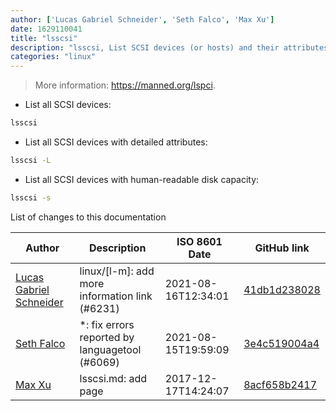 ```yaml
---
author: ['Lucas Gabriel Schneider', 'Seth Falco', 'Max Xu']
date: 1629110041
title: "lsscsi"
description: "lsscsi, List SCSI devices (or hosts) and their attributes."
categories: "linux"
---
```

> More information: <https://manned.org/lspci>.

- List all SCSI devices:

```bash
lsscsi
```

- List all SCSI devices with detailed attributes:

```bash
lsscsi -L
```

- List all SCSI devices with human-readable disk capacity:

```bash
lsscsi -s
```
List of changes to this documentation


Author | Description | ISO 8601 Date | GitHub link
------|-----|-----|-----
[Lucas Gabriel Schneider](mailto:casdpa@gmail.com) | linux/[l-m]: add more information link (#6231) | 2021-08-16T12:34:01 | [41db1d238028](https://github.com/tldr-pages/tldr/commit/41db1d2380286234a89aaa2131d8e1d1c531b850)
[Seth Falco](mailto:seth@falco.fun) | *: fix errors reported by languagetool (#6069) | 2021-08-15T19:59:09 | [3e4c519004a4](https://github.com/tldr-pages/tldr/commit/3e4c519004a471c861cdc609fd7239ee3355671c)
[Max Xu](mailto:xuhuan@live.cn) | lsscsi.md: add page | 2017-12-17T14:24:07 | [8acf658b2417](https://github.com/tldr-pages/tldr/commit/8acf658b2417455ec8854a01bd8b722d6b3b085e)

